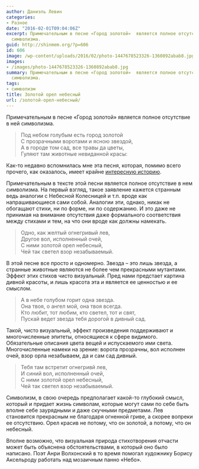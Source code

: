 ```yaml
---
author: Даниэль Левин
categories:
- Разное
date: "2016-02-01T09:04:06Z"
excerpt: Примечательным в песне «Город золотой»  является полное отсутствие в ней
  символизма.
guid: http://shinmem.org/?p=606
id: 606
image: /wp-content/uploads/2016/02/photo-1447678523326-1360892abab8.jpg
images:
- /images/photo-1447678523326-1360892abab8.jpg
summary: Примечательным в песне «Город золотой»  является полное отсутствие в ней
  символизма.
tags:
- символизм
title: Золотой орел небесный
url: /золотой-орел-небесный/
---
```

Примечательным в песне «Город золотой»  является полное отсутствие в ней символизма.<!--more-->

> Под небом голубым есть город золотой  
> С прозрачными воротами и ясною звездой,  
> А в городе том сад, все травы да цветы,  
> Гуляют там животные невиданной красы:

Как-то недавно вспомнилась мне эта песня, которая, помимо всего прочего, как оказалось, имеет крайне [интересную историю](http://www.israbard.net/israbard/pressview.php?press_id=1049809438).

Примечательным в тексте этой песни является полное отсутствие в нем символизма. На первый взгляд, такое заявление кажется странным ведь аналогии с Небесной Колесницей и т.п. вроде как напрашивающиеся сами собой. Аналогии эти, однако, никак не обогащают стихи, ни по форме, ни по содержанию. И это даже не принимая на внимание отсутствия даже формального соответствия между стихами и тем, на что они вроде как должны намекать.

> Одно, как желтый огнегривый лев,  
> Другое вол, исполненный очей,  
> С ними золотой орел небесный,  
> Чей так светел взор незабываемый.

В этой песне все просто и одномерно. Звезда – это лишь звезда, а странные животные являются не более чем прекрасными мутантами. Эффект этих стихов чисто визуальный. Пред нами предстает картина дивной красоты, и лишь красота эта и является ее ценностью и ее смыслом.

> А в небе голубом горит одна звезда.  
> Она твоя, о ангел мой, она твоя всегда.  
> Кто любит, тот любим, кто светел, тот и свят,  
> Пускай ведет звезда тебя дорогой в дивный сад.

Такой, чисто визуальный, эффект произведения поддерживают и многочисленные эпитеты, относящиеся к сфере видимого. Обязательные описания цвета вещей и испускаемого ими света. Многочисленные намеки на зрение: ворота прозрачны, вол исполнен очей, взор орла незабываем, да и сам сад дивный.

> Тебя там встретит огнегривй лев,  
> И синий вол, исполненный очей,  
> С ними золотой орел небесный,  
> Чей так светел взор незабываемый.

Символизм, в свою очередь предполагает какой-то глубокий смысл, который и придает жизнь символам, которые могут сами по себе быть вполне себе заурядными и даже скучными предметами. Лев становится прекрасным не благодаря огненной гриве, а скорее вопреки ее отсутствию. Орел красив не потому, что он золотой, а потому, что он небесный.

Вполне возможно, что визуальная природа стихотворения отчасти может быть объяснена обстоятельствами, в который оно было написано. Поэт Анри Волхонский в то время помогал художнику Борису Аксельроду работать над мозаичным панно «Небо».